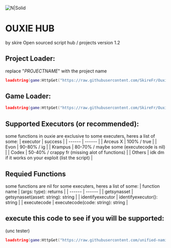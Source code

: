 ![N|Solid](https://media.discordapp.net/attachments/1218910662923911332/1232944717113851954/Banner.png?ex=662defbf&is=662c9e3f&hm=8d92313889c1b986d227fd08e91aaf25bee662353abc70a862f788eaf550c5ee&=&format=webp&quality=lossless&width=1024&height=357)
# OUXIE HUB
by skire
Open sourced script hub / projects
version 1.2

## Project Loader:
replace "_PROJECTNAME_" with the project name
```lua
loadstring(game:HttpGet("https://raw.githubusercontent.com/SkireFr/Ouxie/main/Loader-Handler.lua"))():load(_PROJECTNAME_, config)
```
## Game Loader:
```lua
loadstring(game:HttpGet("https://raw.githubusercontent.com/SkireFr/Ouxie/main/Loader-Handler.lua"))():load(game.PlaceId)
```

## Supported Executors (or recommended):
some functions in ouxie are exclusive to some executers, heres a list of some:
| executor | success |
| ------ | ------ |
| Arceus X | 100% / true |
| Evon | 90-80% / ig |
| Krampus | 80-70% / maybe some (executecode is nil) |
| Codex | 50-40% / crappy fr (missing alot of functions) |
| Others | idk dm if it works on your exploit (list the script) |

## Requied Functions
some functions are nil for some executers, heres a list of some:
| function name | (args: type): returns |
| ------ | ------ |
| getsynasset | getsynasset(asset: string): string |
| identifyexecutor | identifyexecutor(): string |
| executecode | executecode(code: string): string |

## execute this code to see if you will be supported:
(unc tester)
```lua
loadstring(game:HttpGet("https://raw.githubusercontent.com/unified-naming-convention/NamingStandard/main/UNCCheckEnv.lua"))()
```
